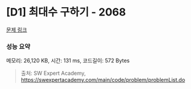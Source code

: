 # [D1] 최대수 구하기 - 2068 

[문제 링크](https://swexpertacademy.com/main/code/problem/problemDetail.do?contestProbId=AV5QQhbqA4QDFAUq) 

### 성능 요약

메모리: 26,120 KB, 시간: 131 ms, 코드길이: 572 Bytes



> 출처: SW Expert Academy, https://swexpertacademy.com/main/code/problem/problemList.do